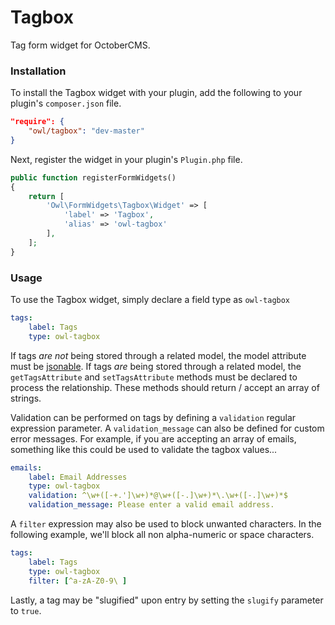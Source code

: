 # Tagbox
Tag form widget for OctoberCMS.

### Installation
To install the Tagbox widget with your plugin, add the following to your plugin's ```composer.json``` file.

```json
"require": {
    "owl/tagbox": "dev-master"
}
```
Next, register the widget in your plugin's ```Plugin.php``` file.
```php
public function registerFormWidgets()
{
    return [
        'Owl\FormWidgets\Tagbox\Widget' => [
            'label' => 'Tagbox',
            'alias' => 'owl-tagbox'
        ],
    ];
}
```

### Usage
To use the Tagbox widget, simply declare a field type as ```owl-tagbox```
```yaml
tags:
    label: Tags
    type: owl-tagbox
```
If tags *are not* being stored through a related model, the model attribute must be [jsonable](http://octobercms.com/docs/database/model#attribute-modifiers). If tags *are* being stored through a related model, the ```getTagsAttribute``` and ```setTagsAttribute``` methods must be declared to process the relationship. These methods should return / accept an array of strings.

Validation can be performed on tags by defining a ```validation``` regular expression parameter. A ```validation_message``` can also be defined for custom error messages. For example, if you are accepting an array of emails, something like this could be used to validate the tagbox values...

```yaml
emails:
    label: Email Addresses
    type: owl-tagbox
    validation: ^\w+([-+.']\w+)*@\w+([-.]\w+)*\.\w+([-.]\w+)*$
    validation_message: Please enter a valid email address.
```

A ```filter``` expression may also be used to block unwanted characters. In the following example, we'll block all non alpha-numeric or space characters.

```yaml
tags:
    label: Tags
    type: owl-tagbox
    filter: [^a-zA-Z0-9\ ]
```

Lastly, a tag may be "slugified" upon entry by setting the ```slugify``` parameter to ```true```.